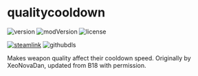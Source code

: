 # qualitycooldown
![version](https://img.shields.io/badge/RimWorld-1.4-brightgreen.svg) ![modVersion](https://img.shields.io/github/v/release/dninemfive/qualitycooldown?color=brightgreen&label=Mod%20version) ![license](https://img.shields.io/badge/License-MIT-brightgreen.svg)

[![steamlink](https://raster.shields.io/steam/downloads/1543069597.png?color=blue&label=Workshop&logo=steam)](https://steamcommunity.com/sharedfiles/filedetails/?id=1543069597) ![githubdls](https://img.shields.io/github/downloads/dninemfive/qualitycooldown/total?color=blue&label=Github&logo=github)

Makes weapon quality affect their cooldown speed. Originally by XeoNovaDan, updated from B18 with permission.
